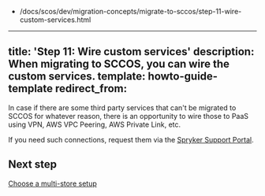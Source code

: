   - /docs/scos/dev/migration-concepts/migrate-to-sccos/step-11-wire-custom-services.html
---
title: 'Step 11: Wire custom services'
description: When migrating to SCCOS, you can wire the custom services. 
template: howto-guide-template
redirect_from:
---

In case if there are some third party services that can't be migrated to SCCOS for whatever reason, there is an opportunity to wire those to PaaS using VPN, AWS VPC Peering, AWS Private Link, etc.

If you need such connections, request them via the [Spryker Support Portal](https://support.spryker.com/). 

## Next step

[Choose a multi-store setup](/docs/scos/dev/migration-concepts/migrate-to-sccos/step-12-choose-a-multi-store-setup.html)
